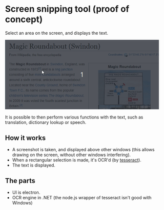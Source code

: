 # Screen snipping tool (proof of concept)

Select an area on the screen, and displays the text.

![demo](doc/demo.gif)

It is possible to then perform various functions with the text, such as translation, dictionary lookup or speech.

## How it works

* A screenshot is taken, and displayed above other windows (this allows drawing on the screen, without other windows interfering).
* When a rectangular selection is made, it's OCR'd (by [tesseract](https://github.com/tesseract-ocr/tesseract)).
* The text is displayed.

## The parts

* UI is electron.
* OCR engine in .NET (the node.js wrapper of tesseract isn't good with Windows)

